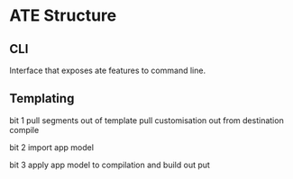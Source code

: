 # ATE Structure

## CLI

Interface that exposes ate features to command line.

## Templating

bit 1
pull segments out of template
pull customisation out from destination
compile

bit 2
import app model

bit 3
apply app model to compilation and build out put
